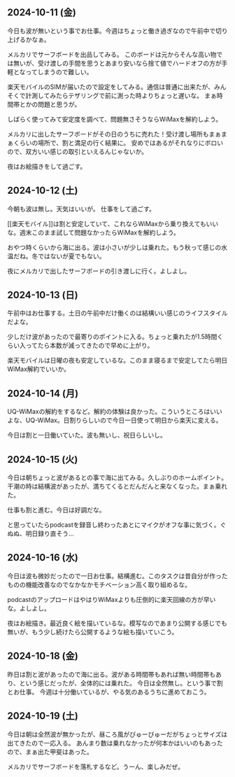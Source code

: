 ## 2024-10-11 (金)

今日も波が無いという事でお仕事。今週はちょっと働き過ぎなので午前中で切り上げるかなぁ。

メルカリでサーフボードを出品してみる。
このボードは元からそんな高い物では無いが、受け渡しの手間を思うとあまり安いなら捨て値でハードオフの方が手軽となってしまうので難しい。

楽天モバイルのSIMが届いたので設定をしてみる。通信は普通に出来たが、みんそくで計測してみたらテザリングで前に測った時よりちょっと遅いな。
まぁ時間帯とかの問題と思うが。

しばらく使ってみて安定度を調べて、問題無さそうならWiMaxを解約しよう。

メルカリに出したサーフボードがその日のうちに売れた！受け渡し場所もまぁまぁくらいの場所で、割と満足の行く結果に。
安めではあるがそれなりにボロいので、双方いい感じの取引といえるんじゃないか。

夜はお絵描きをして過ごす。

## 2024-10-12 (土)

今朝も波は無し。天気はいいが。
仕事をして過ごす。

[[楽天モバイル]]は割と安定していて、これならWiMaxから乗り換えてもいいな。週末このまま試して問題なかったらWiMaxを解約しよう。

おやつ時くらいから海に出る。波は小さいが少しは乗れた。もう秋って感じの水温だね。冬ではないが夏でもない。

夜にメルカリで出したサーフボードの引き渡しに行く。よしよし。

## 2024-10-13 (日)

午前中はお仕事する。土日の午前中だけ働くのは結構いい感じのライフスタイルだよな。

少しだけ波があったので最寄りのポイントに入る。ちょっと乗れたが1.5時間くらい入ってたら本数が減ってきたので早めに上がり。

楽天モバイルは日曜の夜も安定しているな。このまま寝るまで安定してたら明日WiMax解約でいいか。

## 2024-10-14 (月)

UQ-WiMaxの解約をするなど。解約の体験は良かった。こういうところはいいよな、UQ-WiMax。日割りらしいので今日一日使って明日から楽天に変える。

今日は割と一日働いていた。波も無いし、祝日らしいし。

## 2024-10-15 (火)

今日は朝ちょっと波があるとの事で海に出てみる。久しぶりのホームポイント。干潮の時は結構波があったが、満ちてくるとだんだんと来なくなった。まぁ乗れた。

仕事も割と進む。今日は好調だな。

と思っていたらpodcastを録音し終わったあとにマイクがオフな事に気づく。ぐぬぬ、明日録り直そう…

## 2024-10-16 (水)

今日は波も微妙だったので一日お仕事。結構進む。このタスクは昔自分が作ったものの機能改善なのでなかなかモチベーション高く取り組めるな。

podcastのアップロードはやはりWiMaxよりも圧倒的に楽天回線の方が早いな。よしよし。

夜はお絵描き。最近良く絵を描いているな。模写なのであまり公開する感じでも無いが、もう少し続けたら公開するような絵も描いていこう。

## 2024-10-18 (金)

昨日は割と波があったので海に出る。波がある時間帯もあれば無い時間帯もあり、という感じだったが、全体的には乗れた。
今日は全然無し。という事で割とお仕事。
今週は十分働いているが、やる気のあるうちに進めておこう。

## 2024-10-19 (土)

今日は朝は全然波が無かったが、昼ころ風がびゅーびゅーだがちょっとサイズは出てきたので一応入る。
あんまり数は乗れなかったが何本かはいいのもあったので、まぁ出た甲斐はあった。

メルカリでサーフボードを落札するなど。うーん、楽しみだぜ。